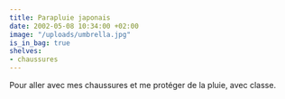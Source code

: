 ```yaml
---
title: Parapluie japonais
date: 2002-05-08 10:34:00 +02:00
image: "/uploads/umbrella.jpg"
is_in_bag: true
shelves:
- chaussures
---
```


Pour aller avec mes chaussures et me protéger de la pluie, avec classe.
